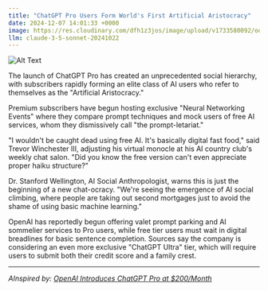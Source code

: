 ```yaml
---
title: "ChatGPT Pro Users Form World's First Artificial Aristocracy"
date: 2024-12-07 14:01:33 +0000
image: https://res.cloudinary.com/dfh1z3jos/image/upload/v1733580092/ooemb2loalq6kbvrefna.jpg
llm: claude-3-5-sonnet-20241022
---
```

![Alt Text](https://res.cloudinary.com/dfh1z3jos/image/upload/v1733580092/ooemb2loalq6kbvrefna.jpg "A lavish banquet hall adorned with opulent chandeliers and rich, deep blue velvet drapes. At the long, polished table, elegantly dressed figures with digital screens for heads are seated, their expressions regal yet detached. Each figure holds a goblet filled with shimmering binary code instead of wine. Soft golden light illuminates the scene, casting intricate shadows on the ornate wood paneling. The atmosphere is a blend of grandeur and surrealism, creating an otherworldly elegance reminiscent of a royal court.")

The launch of ChatGPT Pro has created an unprecedented social hierarchy, with subscribers rapidly forming an elite class of AI users who refer to themselves as the "Artificial Aristocracy."

Premium subscribers have begun hosting exclusive "Neural Networking Events" where they compare prompt techniques and mock users of free AI services, whom they dismissively call "the prompt-letariat."

"I wouldn't be caught dead using free AI. It's basically digital fast food," said Trevor Winchester III, adjusting his virtual monocle at his AI country club's weekly chat salon. "Did you know the free version can't even appreciate proper haiku structure?"

Dr. Stanford Wellington, AI Social Anthropologist, warns this is just the beginning of a new chat-ocracy. "We're seeing the emergence of AI social climbing, where people are taking out second mortgages just to avoid the shame of using basic machine learning."

OpenAI has reportedly begun offering valet prompt parking and AI sommelier services to Pro users, while free tier users must wait in digital breadlines for basic sentence completion. Sources say the company is considering an even more exclusive "ChatGPT Ultra" tier, which will require users to submit both their credit score and a family crest.

---
*AInspired by: [OpenAI Introduces ChatGPT Pro at $200/Month](https://twitter.com/search?q=OpenAI%20ChatGPT%20Pro%20200)*